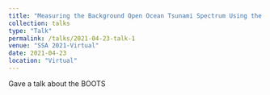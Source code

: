 ```yaml
---
title: "Measuring the Background Open Ocean Tsunami Spectrum Using the Pacific Basin DART Array"
collection: talks
type: "Talk"
permalink: /talks/2021-04-23-talk-1
venue: "SSA 2021-Virtual"
date: 2021-04-23
location: "Virtual"
---
```


Gave a talk about the BOOTS
